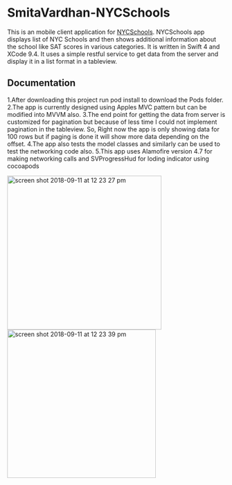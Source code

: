 # SmitaVardhan-NYCSchools


This is an mobile client application for [NYCSchools](https://data.cityofnewyork.us/Education/DOE-High-School-Directory-2017/s3k6-pzi2). NYCSchools app displays list of NYC Schools and then shows additional information about the school like SAT scores in various categories. It is written in Swift 4 and XCode 9.4. It uses a simple restful service to get data from the server and display it in a list format in a tableview.



## Documentation
1.After downloading this project run pod install to download the Pods folder.
2.The app is currently designed using Apples MVC pattern but can be modified into MVVM also.
3.The end point for getting the data from server is customized for pagination but because of less time I could not implement pagination in the tableview. So, Right now the app is only showing data for 100 rows but if paging is done it will show more data depending on the offset.
4.The app also tests the model classes and similarly can be used to test the networking code also.
5.This app uses Alamofire version 4.7 for making networking calls and SVProgressHud for loding indicator using cocoapods 

<img width="356" alt="screen shot 2018-09-11 at 12 23 27 pm" src="https://user-images.githubusercontent.com/1837575/45382788-2d1ba400-b5be-11e8-8fa7-12d77645dea0.png">
<img width="343" alt="screen shot 2018-09-11 at 12 23 39 pm" src="https://user-images.githubusercontent.com/1837575/45382789-2d1ba400-b5be-11e8-9dea-389269280694.png">
